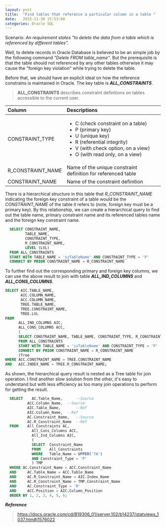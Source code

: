 ```yaml
---
layout: post
title:  "Find tables that reference a particular column in a table "
date:   2015-11-30 15:53:00
categories: Oracle SQL
---
```


Scenario: *An requirement states "to delete the data from a table which is referenced by different tables".*

Well, to delete records in Oracle Database is believed to be an simple job by the following command *"Delete FROM table_name"*. But the prerequisite is that the table should not referenced by any other tables otherwise it may cause the "foreign key violation" while trying to delete the table.

Before that, we should have an explicit ideal on how the reference constrains is maintained in Oracle. The key table is ***ALL_CONSTRAINTS***.

>**ALL_CONSTRAINTS** describes constraint definitions on tables accessible to the current user.

|   Column           |         Descriptions         |
|:-------------------|:-----------------------------|
|  CONSTRAINT_TYPE   | <ul><li>C (check constraint on a table)</li><li>P (primary key)</li><li>U (unique key)</li><li>R (referential integrity)</li><li>V (with check option, on a view)</li><li>O (with read only, on a view)</li></ul>|
|  R_CONSTRAINT_NAME | Name of the unique constraint definition for referenced table|
|  CONSTRAINT_NAME   | Name of the constraint definition                            |

There is a hierarchical structure in this table that *R_CONSTRAINT_NAME* indicating the foreign key constraint of a table would be the *CONSTRAINT_NAME* of the table it refers to (note, foreign key must be a primary key). By this relationship, we can create a hierarchical query to find out the table name, primary constraint name and its referenced tables name and the foreign key constraint name.

```sql
  SELECT CONSTRAINT_NAME,
         TABLE_NAME,
         CONSTRAINT_TYPE,
         R_CONSTRAINT_NAME,
         LEVEL (LVL)
  FROM ALL_CONSTRAINTS
  START WITH TABLE_NAME = 'szTableName' AND CONSTRAINT_TYPE = 'P'
  CONNECT BY PRIOR CONSTRAINT_NAME = R_CONSTRAINT_NAME
```

To further find out the corresponding primary and foreign key columns, we can use the above result to join with table ***ALL_IND_COLUMNS*** and ***ALL_CONS_COLUMNS***.

```sql
SELECT AIC.TABLE_NAME,
       AIC.COLUMN_NAME,
       ACC.COLUMN_NAME,
       TREE.TABLE_NAME,
       TREE.CONSTRAINT_NAME,
       TREE.LVL
FROM
      ALL_IND_COLUMNS AIC,
      ALL_CONS_COLUMNS ACC,
      (
      SELECT CONSTRAINT_NAME, TABLE_NAME, CONSTRAINT_TYPE, R_CONSTRAINT_NAME, LEVEL LVL
      FROM ALL_CONSTRAINTS
      START WITH TABLE_NAME = 'szTableName' AND CONSTRAINT_TYPE = 'P'
      CONNECT BY PRIOR CONSTRAINT_NAME = R_CONSTRAINT_NAME
      )Tree
WHERE ACC.CONSTRAINT_NAME = TREE.CONSTRAINT_NAME
AND   AIC.INDEX_NAME = TREE.R_CONSTRAINT_NAME;
```

As shown, the hierarchical query result is nested as a Tree table for join operation. I find another slow solution from the other, it's easy to understand but with less efficiency as too many join operations to perform for getting the result.

```sql
  SELECT	AC.Table_Name,		--Source
  	      ACC.Column_Name,	--Source
  	      AIC.Table_Name,		--Ref
  	      AIC.Column_Name,	--Ref
  	      AC.Constraint_Name,	--Source
  	      AC.R_Constraint_Name	--Ref
  FROM	  All_Constraints AC,
        	All_Cons_Columns ACC,
        	All_Ind_Columns AIC,
        	(
        	SELECT	Constraint_Name
        	FROM	All_Constraints
        	WHERE	Table_Name = UPPER('TA')
        	AND	Constraint_Type = 'P'
        	) TMP
  WHERE	AC.Constraint_Name = ACC.Constraint_Name
  AND	  AC.Table_Name = ACC.Table_Name
  AND	  AC.R_Constraint_Name = AIC.Index_Name
  AND	  AC.R_Constraint_Name = TMP.Constraint_Name
  AND	  AC.Constraint_Type = 'R'
  AND	  ACC.Position = AIC.Column_Position
  ORDER BY 1, 2, 3, 4, 5, 6;
```

***Reference***
> https://docs.oracle.com/cd/B19306_01/server.102/b14237/statviews_1037.htm#i1576022
